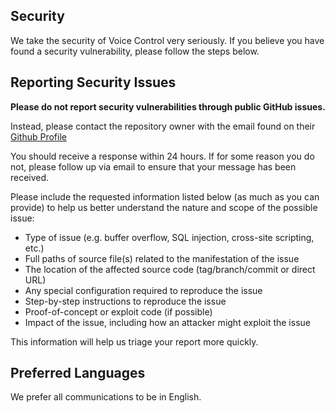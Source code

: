 ## Security

We take the security of Voice Control very seriously. If you believe you have found a security vulnerability, please follow the steps below.

## Reporting Security Issues

**Please do not report security vulnerabilities through public GitHub issues.**

Instead, please contact the repository owner with the email found on their [Github Profile](https://github.com/mikamerath)

You should receive a response within 24 hours. If for some reason you do not, please follow up via email to ensure that your message has been received.

Please include the requested information listed below (as much as you can provide) to help us better understand the nature and scope of the possible issue:

-   Type of issue (e.g. buffer overflow, SQL injection, cross-site scripting, etc.)
-   Full paths of source file(s) related to the manifestation of the issue
-   The location of the affected source code (tag/branch/commit or direct URL)
-   Any special configuration required to reproduce the issue
-   Step-by-step instructions to reproduce the issue
-   Proof-of-concept or exploit code (if possible)
-   Impact of the issue, including how an attacker might exploit the issue

This information will help us triage your report more quickly.

## Preferred Languages

We prefer all communications to be in English.
